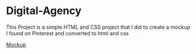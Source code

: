 # Digital-Agency
This Project is a simple HTML and CSS project that I did to create a mockup I found on Pinterest and converted to html and css

[Mockup](https://i.pinimg.com/474x/ea/79/fa/ea79fae6e64754f3d053929ec8ef73dd.jpg)